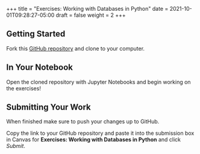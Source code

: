 +++
title = "Exercises: Working with Databases in Python"
date = 2021-10-01T09:28:27-05:00
draft = false
weight = 2
+++

## Getting Started

Fork this [GitHub repository](https://github.com/launchcodeeducation/databases-and-py-exercises) and clone to your computer.

## In Your Notebook

Open the cloned repository with Jupyter Notebooks and begin working on the exercises!

## Submitting Your Work

When finished make sure to push your changes up to GitHub.

Copy the link to your GitHub repository and paste it into the submission box in Canvas for **Exercises: Working with Databases in Python** and click *Submit*.